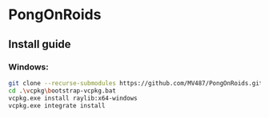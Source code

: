 # PongOnRoids

## Install guide

### Windows:
```bash
git clone --recurse-submodules https://github.com/MV487/PongOnRoids.git
cd .\vcpkg\bootstrap-vcpkg.bat
vcpkg.exe install raylib:x64-windows
vcpkg.exe integrate install
```
	
